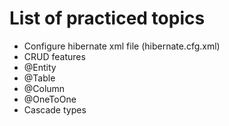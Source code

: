 # List of practiced topics
- Configure hibernate xml file (hibernate.cfg.xml)
- CRUD features
- @Entity
- @Table
- @Column
- @OneToOne
- Cascade types
